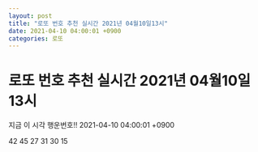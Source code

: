 ```yaml
---
layout: post
title: "로또 번호 추천 실시간 2021년 04월10일13시"
date: 2021-04-10 04:00:01 +0900
categories: 로또
---
```


# 로또 번호 추천 실시간 2021년 04월10일13시

지금 이 시각 행운번호!! 2021-04-10 04:00:01 +0900

 42  45  27  31  30  15 

